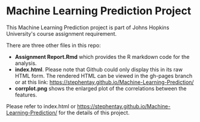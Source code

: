 # Machine Learning Prediction Project
This Machine Learning Prediction project is part of Johns Hopkins University's course assignment requirement.

There are three other files in this repo:

- **Assignment Report.Rmd** which provides the R markdown code for the analysis.
- **index.html**. Please note that Github could only display this in its raw HTML form. The rendered HTML can be viewed in the gh-pages branch or at this link: https://stephentay.github.io/Machine-Learning-Prediction/ 
- **corrplot.png** shows the enlarged plot of the correlations between the features.


Please refer to index.html or https://stephentay.github.io/Machine-Learning-Prediction/ for the details of this project.
